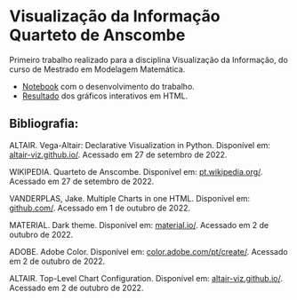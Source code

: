# Visualização da Informação Quarteto de Anscombe
Primeiro trabalho realizado para a disciplina Visualização da Informação, do curso de Mestrado em Modelagem Matemática.

+ <a href="https://github.com/BrunoFornaro/Visualiza-o-da-Informa-o---Quarteto-de-Anscombe/blob/main/anscombe_quartet.ipynb"
			target="_blank">Notebook</a> com o desenvolvimento do trabalho.
+ <a href="https://brunofornaro.github.io/Visualiza-o-da-Informa-o---Quarteto-de-Anscombe/results.html"
			target="_blank">Resultado</a> dos gráficos interativos em HTML.

## Bibliografia:
<p>ALTAIR. Vega-Altair: Declarative Visualization in Python. Disponível em: <a
			href="https://altair-viz.github.io/index.html"
			target="_blank">altair-viz.github.io/</a>. Acessado em 27 de setembro de 2022.</p>
<p>WIKIPEDIA. Quarteto de Anscombe. Disponível em: <a
			href="https://pt.wikipedia.org/wiki/Quarteto_de_Anscombe"
			target="_blank">pt.wikipedia.org/</a>. Acessado em 27 de setembro de 2022.</p>
<p>VANDERPLAS, Jake. Multiple Charts in one HTML. Disponível em: <a
			href="https://github.com/altair-viz/altair/issues/1422"
			target="_blank">github.com/</a>. Acessado em 1 de outubro de 2022.</p>
<p>MATERIAL. Dark theme. Disponível em: <a
			href="https://material.io/design/color/dark-theme.html"
			target="_blank">material.io/</a>. Acessado em 2 de outubro de 2022.</p>
<p>ADOBE. Adobe Color. Disponível em: <a
			href="https://color.adobe.com/pt/create/image"
			target="_blank">color.adobe.com/pt/create/</a>. Acessado em 2 de outubro de 2022.</p>
<p>ALTAIR. Top-Level Chart Configuration. Disponível em: <a
			href="https://altair-viz.github.io/user_guide/configuration.html#config-axis"
			target="_blank">altair-viz.github.io/</a>. Acessado em 2 de outubro de 2022.</p>
